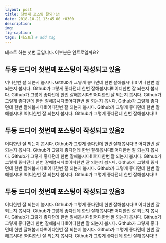 ```yaml
---
layout: post
title: 첫번째 포스팅 잘되어랏!
date: 2018-10-21 13:45:00 +0300
description:
img:
fig-caption:
tags: [테스트] # add tag
---
```

테스트 하는 첫번 글입니다. 이부분은 인트로일까요?


## 두둥 드디어 첫번째 포스팅이 작성되고 있음
어디한번 잘 되는지 봅시다. Github가 그렇게 좋다던데 한번 잘해봅시다!!! 어디한번 잘 되는지 봅시다. Github가 그렇게 좋다던데 한번 잘해봅시다!!!어디한번 잘 되는지 봅시다. Github가 그렇게 좋다던데 한번 잘해봅시다!!!어디한번 잘 되는지 봅시다. Github가 그렇게 좋다던데 한번 잘해봅시다!!!어디한번 잘 되는지 봅시다. Github가 그렇게 좋다던데 한번 잘해봅시다!!!어디한번 잘 되는지 봅시다. Github가 그렇게 좋다던데 한번 잘해봅시다!!!어디한번 잘 되는지 봅시다. Github가 그렇게 좋다던데 한번 잘해봅시다!!!



## 두둥 드디어 첫번째 포스팅이 작성되고 있음2
어디한번 잘 되는지 봅시다. Github가 그렇게 좋다던데 한번 잘해봅시다!!! 어디한번 잘 되는지 봅시다. Github가 그렇게 좋다던데 한번 잘해봅시다!!!어디한번 잘 되는지 봅시다. Github가 그렇게 좋다던데 한번 잘해봅시다!!!어디한번 잘 되는지 봅시다. Github가 그렇게 좋다던데 한번 잘해봅시다!!!어디한번 잘 되는지 봅시다. Github가 그렇게 좋다던데 한번 잘해봅시다!!!어디한번 잘 되는지 봅시다. Github가 그렇게 좋다던데 한번 잘해봅시다!!!어디한번 잘 되는지 봅시다. Github가 그렇게 좋다던데 한번 잘해봅시다!!!

## 두둥 드디어 첫번째 포스팅이 작성되고 있음3
어디한번 잘 되는지 봅시다. Github가 그렇게 좋다던데 한번 잘해봅시다!!! 어디한번 잘 되는지 봅시다. Github가 그렇게 좋다던데 한번 잘해봅시다!!!어디한번 잘 되는지 봅시다. Github가 그렇게 좋다던데 한번 잘해봅시다!!!어디한번 잘 되는지 봅시다. Github가 그렇게 좋다던데 한번 잘해봅시다!!!어디한번 잘 되는지 봅시다. Github가 그렇게 좋다던데 한번 잘해봅시다!!!어디한번 잘 되는지 봅시다. Github가 그렇게 좋다던데 한번 잘해봅시다!!!어디한번 잘 되는지 봅시다. Github가 그렇게 좋다던데 한번 잘해봅시다!!!